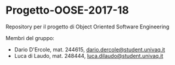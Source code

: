 # Progetto-OOSE-2017-18
Repository per il progetto di Object Oriented Software Engineering

Membri del gruppo:

- Dario D'Ercole, mat. 244615, dario.dercole@student.univaq.it
- Luca di Laudo, mat. 248444, luca.dilaudo@student.univaq.it
